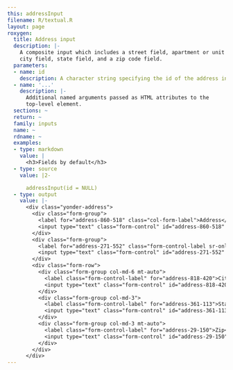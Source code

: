 ```yaml
---
this: addressInput
filename: R/textual.R
layout: page
roxygen:
  title: Address input
  description: |-
    A composite input which includes a street field, apartment or unit field,
    city field, state field, and a zip code field.
  parameters:
  - name: id
    description: A character string specifying the id of the address input.
  - name: '...'
    description: |-
      Additional named arguments passed as HTML attributes to the
      top-level element.
  sections: ~
  return: ~
  family: inputs
  name: ~
  rdname: ~
  examples:
  - type: markdown
    value: |
      <h3>Fields by default</h3>
  - type: source
    value: |2-

      addressInput(id = NULL)
  - type: output
    value: |-
      <div class="yonder-address">
        <div class="form-group">
          <label for="address-860-518" class="col-form-label">Address</label>
          <input type="text" class="form-control" id="address-860-518" placeholder="Street address, P.O. box"/>
        </div>
        <div class="form-group">
          <label for="address-271-552" class="form-control-label sr-only">Address line 2</label>
          <input type="text" class="form-control" id="address-271-552" placeholder="Apartment, floor, unit"/>
        </div>
        <div class="form-row">
          <div class="form-group col-md-6 mt-auto">
            <label class="form-control-label" for="address-818-420">City</label>
            <input type="text" class="form-control" id="address-818-420"/>
          </div>
          <div class="form-group col-md-3">
            <label class="form-control-label" for="address-361-113">State</label>
            <input type="text" class="form-control" id="address-361-113"/>
          </div>
          <div class="form-group col-md-3 mt-auto">
            <label class="form-control-label" for="address-29-150">Zip</label>
            <input type="text" class="form-control" id="address-29-150"/>
          </div>
        </div>
      </div>
---
```

